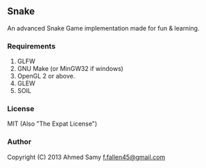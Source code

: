 ## Snake

An advanced Snake Game implementation made for fun & learning.

### Requirements

1. GLFW
2. GNU Make (or MinGW32 if windows)
3. OpenGL 2 or above.
4. GLEW
5. SOIL

### License

MIT (Also "The Expat License")

### Author

Copyright (C) 2013 Ahmed Samy <f.fallen45@gmail.com>
